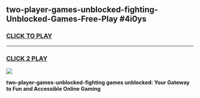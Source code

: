 
## two-player-games-unblocked-fighting-Unblocked-Games-Free-Play #4i0ys
<h3>
<a href="https://us.freeplayer.one?title=two-player-games-unblocked-fighting&ref=9M">CLICK TO PLAY</a></h3>
<hr>

<h3>
<a href="https://us.freeplayer.one?title=two-player-games-unblocked-fighting&ref=9M">CLICK 2 PLAY</a>
  
</h3>

<a href="https://us.freeplayer.one?title=two-player-games-unblocked-fighting&ref=9M"><img src="https://clearcache.store/games.png"></a>


**two-player-games-unblocked-fighting games unblocked: Your Gateway to Fun and Accessible Online Gaming**
